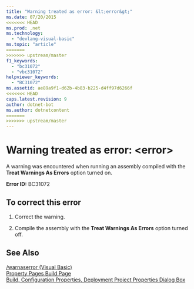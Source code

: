 ```yaml
---
title: "Warning treated as error: &lt;error&gt;"
ms.date: 07/20/2015
<<<<<<< HEAD
ms.prod: .net
ms.technology: 
  - "devlang-visual-basic"
ms.topic: "article"
=======
>>>>>>> upstream/master
f1_keywords: 
  - "bc31072"
  - "vbc31072"
helpviewer_keywords: 
  - "BC31072"
ms.assetid: ae89a9f1-d62b-4b83-b225-d4ff97d6266f
<<<<<<< HEAD
caps.latest.revision: 9
author: dotnet-bot
ms.author: dotnetcontent
=======
>>>>>>> upstream/master
---
```

# Warning treated as error: &lt;error&gt;
A warning was encountered when running an assembly compiled with the **Treat Warnings As Errors** option turned on.  
  
 **Error ID:** BC31072  
  
## To correct this error  
  
1.  Correct the warning.  
  
2.  Compile the assembly with the **Treat Warnings As Errors** option turned off.  
  
## See Also  
 [/warnaserror (Visual Basic)](../../visual-basic/reference/command-line-compiler/warnaserror.md)  
 [Property Pages Build Page](http://msdn.microsoft.com/library/1e499ee7-5bd6-44ca-a048-82c357fafaa7)  
 [Build, Configuration Properties, Deployment Project Properties Dialog Box](http://msdn.microsoft.com/library/45cf8bf4-56aa-4f2d-bdef-908c7010d7fc)
